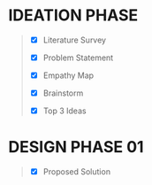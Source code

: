 # IDEATION PHASE

> - [x] Literature Survey 
>  
> - [x] Problem Statement
> 
> - [x] Empathy Map
> 
> - [x] Brainstorm
> 
> - [x] Top 3 Ideas

# DESIGN PHASE 01

> - [x] Proposed Solution
